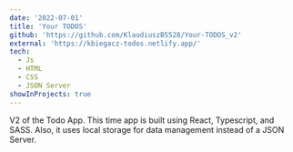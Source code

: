 ```yaml
---
date: '2022-07-01'
title: 'Your TODOS'
github: 'https://github.com/KlaudiuszB5528/Your-TODOS_v2'
external: 'https://kbiegacz-todos.netlify.app/'
tech:
  - Js
  - HTML
  - CSS
  - JSON Server
showInProjects: true
---
```


V2 of the Todo App. This time app is built using React, Typescript, and SASS. Also, it uses local storage for data management instead of a JSON Server.
